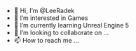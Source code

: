 - 👋 Hi, I’m @LeeRadek
- 👀 I’m interested in Games
- 🌱 I’m currently learning Unreal Engine 5
- 💞️ I’m looking to collaborate on ...
- 📫 How to reach me ...

<!---
LeeRadek/LeeRadek is a ✨ special ✨ repository because its `README.md` (this file) appears on your GitHub profile.
You can click the Preview link to take a look at your changes.
--->
